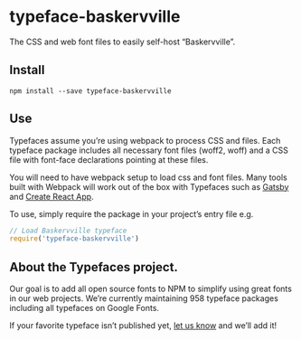 
# typeface-baskervville

The CSS and web font files to easily self-host “Baskervville”.

## Install

`npm install --save typeface-baskervville`

## Use

Typefaces assume you’re using webpack to process CSS and files. Each typeface
package includes all necessary font files (woff2, woff) and a CSS file with
font-face declarations pointing at these files.

You will need to have webpack setup to load css and font files. Many tools built
with Webpack will work out of the box with Typefaces such as [Gatsby](https://github.com/gatsbyjs/gatsby)
and [Create React App](https://github.com/facebookincubator/create-react-app).

To use, simply require the package in your project’s entry file e.g.

```javascript
// Load Baskervville typeface
require('typeface-baskervville')
```

## About the Typefaces project.

Our goal is to add all open source fonts to NPM to simplify using great fonts in
our web projects. We’re currently maintaining 958 typeface packages
including all typefaces on Google Fonts.

If your favorite typeface isn’t published yet, [let us know](https://github.com/KyleAMathews/typefaces)
and we’ll add it!
